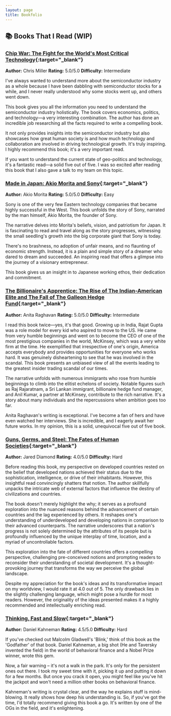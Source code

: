 ```yaml
---
layout: page
title: Bookfolio
---
```


## 📚 Books That I Read (WIP)

### [Chip War: The Fight for the World's Most Critical Technology](https://www.amazon.ca/Chip-War-Worlds-Critical-Technology/dp/1982172002){:target="_blank"}
**Author:** Chris Miller **Rating:** 5.0/5.0 **Difficulty:** Intermediate

I've always wanted to understand more about the semiconductor industry as a whole because I have been dabbling with semiconductor stocks for a while, and I never really understood why some stocks went up, and others went down.

This book gives you all the information you need to understand the semiconductor industry holistically. The book covers economics, politics, and technology—a very interesting combination. The author has done an incredible job researching all the facts required to write a compelling book.

It not only provides insights into the semiconductor industry but also showcases how great human society is and how much technology and collaboration are involved in driving technological growth. It's truly inspiring. I highly recommend this book; it's a very important read.

If you want to understand the current state of geo-politics and technology, it's a fantastic read—a solid five out of five. I was so excited after reading this book that I also gave a talk to my team on this topic.

### [Made in Japan: Akio Morita and Sony](https://www.amazon.ca/Made-Japan-Akio-Morita-Sony/dp/0006383424/ref=sr_1_1?crid=2FOFX9BS6J9US&keywords=Akio+Morita&qid=1703325747&sprefix=akio+morita%2Caps%2C100&sr=8-1){:target="_blank"}
**Author:** Akio Morita **Rating:** 5.0/5.0 **Difficulty:** Easy

Sony is one of the very few Eastern technology companies that became highly successful in the West. This book unfolds the story of Sony, narrated by the man himself, Akio Morita, the founder of Sony.

The narrative delves into Morita's beliefs, vision, and patriotism for Japan. It is fascinating to read and travel along as the story progresses, witnessing the small seedling's growth into the big corporate giant that Sony is today.

There's no brashness, no adoption of unfair means, and no flaunting of economic strength. Instead, it is a plain and simple story of a dreamer who dared to dream and succeeded. An inspiring read that offers a glimpse into the journey of a visionary entrepreneur.

This book gives us an insight in to Japanese working ethos, their dedication and commitment.

### [The Billionaire's Apprentice: The Rise of The Indian-American Elite and The Fall of The Galleon Hedge Fund](https://www.amazon.ca/Billionaires-Apprentice-Indian-American-Elite-Galleon-ebook/dp/B008TUNLWM/ref=sr_1_1?crid=1JMGHOB71IMGN&keywords=the+billionaires+apprentice&qid=1703320349&sprefix=the+billionaires+apprentice%2Caps%2C100&sr=8-1){:target="_blank"}
**Author:** Anita Raghavan **Rating:** 5.0/5.0 **Difficulty:** Intermediate

I read this book twice—yes, it's that good. Growing up in India, Rajat Gupta was a role model for every kid who aspired to move to the US. He came from very humble beginnings and went on to become the CEO of one of the most prestigious companies in the world, McKinsey, which was a very white firm at the time. He exemplified that irrespective of one's origin, America accepts everybody and provides opportunities for everyone who works hard. It was genuinely disheartening to see that he was involved in the scandal. This book presents an unbiased view of all the events leading to the greatest insider trading scandal of our times.

The narrative unfolds with numerous immigrants who rose from humble beginnings to climb into the elitist echelons of society. Notable figures such as Raj Rajaratnam, a Sri Lankan immigrant, billionaire hedge fund manager, and Anil Kumar, a partner at McKinsey, contribute to the rich narrative. It's a story about many individuals and the repercussions when ambition goes too far.

Anita Raghavan's writing is exceptional. I've become a fan of hers and have even watched her interviews. She is incredible, and I eagerly await her future works. In my opinion, this is a solid, unequivocal five out of five book.

### [Guns, Germs, and Steel: The Fates of Human Societies](https://www.amazon.ca/Guns-Germs-Steel-Fates-Societies/dp/0393354326/ref=sr_1_1?crid=G9V5TJO44PR8&keywords=guns+germs+and+steel+book&qid=1703319699&s=books&sprefix=Guns+%2Cstripbooks%2C115&sr=1-1){:target="_blank"}
**Author:** Jared Diamond **Rating:** 4.0/5.0 **Difficulty:** Hard

Before reading this book, my perspective on developed countries rested on the belief that developed nations achieved their status due to the sophistication, intelligence, or drive of their inhabitants. However, this insightful read convincingly shatters that notion. The author skillfully unpacks the intricate web of external factors that influence the destiny of civilizations and countries.

The book doesn't merely highlight the why; it serves as a profound exploration into the nuanced reasons behind the advancement of certain countries and the lag experienced by others. It reshapes one's understanding of underdeveloped and developing nations in comparison to their advanced counterparts. The narrative underscores that a nation's progress is not solely determined by the attributes of its people but is profoundly influenced by the unique interplay of time, location, and a myriad of uncontrollable factors.

This exploration into the fate of different countries offers a compelling perspective, challenging pre-conceived notions and prompting readers to reconsider their understanding of societal development. It's a thought-provoking journey that transforms the way we perceive the global landscape.

Despite my appreciation for the book's ideas and its transformative impact on my worldview, I would rate it at 4.0 out of 5. The only drawback lies in the slightly challenging language, which might pose a hurdle for most readers. However, the originality of the ideas presented makes it a highly recommended and intellectually enriching read.

### [Thinking, Fast and Slow](https://www.amazon.ca/Thinking-Fast-Slow-Daniel-Kahneman/dp/0385676530/ref=sr_1_1?crid=3TRN60Y8EDGZO&keywords=Thinking+fast+and+slow&qid=1703323714&sprefix=thinking+fast+and+slow%2Caps%2C108&sr=8-1){:target="_blank"}
**Author:** Daniel Kahneman **Rating:** 4.5/5.0 **Difficulty:** Hard

If you've checked out Malcolm Gladwell's 'Blink,' think of this book as the 'Godfather' of that book. Daniel Kahneman, a big shot (He and Taversky invented the field) in the world of behavioral finance and a Nobel Prize winner, wrote this gem.

Now, a fair warning – it's not a walk in the park. It's only for the persistent ones out there. I took my sweet time with it, picking it up and putting it down for a few months. But once you crack it open, you might feel like you've hit the jackpot and won't need a million other books on behavioral finance.

Kahneman's writing is crystal clear, and the way he explains stuff is mind-blowing. It really shows how deep his understanding is. So, if you've got the time, I'd totally recommend giving this book a go. It's written by one of the OGs in the field, and it's enlightening.

